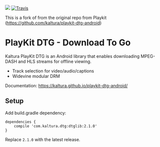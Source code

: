 [![](https://jitpack.io/v/com.kaltura/playkit-dtg-android.svg)](https://jitpack.io/#com.kaltura/playkit-dtg-android) [![Travis](https://img.shields.io/travis/kaltura/playkit-dtg-android.svg)](https://travis-ci.org/kaltura/playkit-dtg-android)

This is a fork of from the original repo from Playkit (https://github.com/kaltura/playkit-dtg-android)

# PlayKit DTG - Download To Go

Kaltura PlayKit DTG is an Android library that enables downloading MPEG-DASH and HLS streams for offline viewing.

* Track selection for video/audio/captions
* Widevine modular DRM

Documentation: https://kaltura.github.io/playkit-dtg-android/

## Setup

Add build.gradle dependency:

	dependencies {
		compile 'com.kaltura.dtg:dtglib:2.1.0'
	}


Replace `2.1.0` with the latest release.
